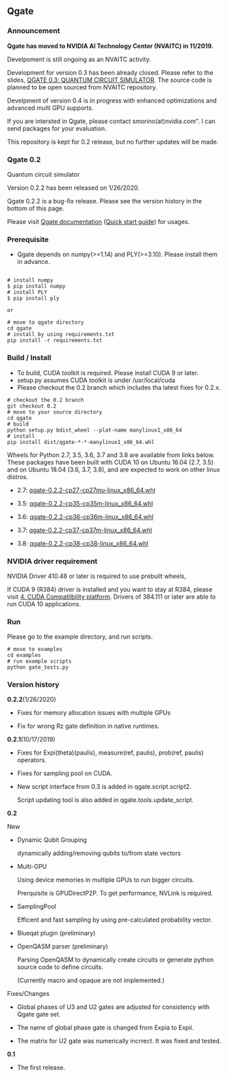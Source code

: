 ## Qgate

### Announcement

**Qgate has moved to NVIDIA AI Technology Center (NVAITC) in 11/2019.**

Develpoment is still ongoing as an NVAITC activity.

Development for version 0.3 has been already closed.  Please refer to the slides, [QGATE 0.3: QUANTUM CIRCUIT SIMULATOR](<https://www.slideshare.net/NVIDIAJapan/qgate-03-quantum-circuit-simulator-228305952>).  The source code is planned to be open sourced from NVAITC repository.

Develpment of version 0.4 is in progress with enhanced optimizations and advanced multi GPU supports.

If you are intersted in Qgate, please contact smorino(at)nvidia.com".  I can send packages for your evaluation.

This repository is kept for 0.2 release, but no further updates will be made.


### Qgate 0.2

Quantum circuit simulator

Version 0.2.2 has been released on 1/26/2020.

Qgate 0.2.2 is a bug-fix release.  Please see the version history in the bottom of this page.

Please visit [Qgate documentation](<https://shinmorino.github.io/qgate/docs/0.2/>) ([Quick start guide](<https://shinmorino.github.io/qgate/docs/0.2/quick_start_guide.html>)) for usages.

### Prerequisite

- Qgate depends on numpy(>=1.14) and PLY(>=3.10).  Please install them in advance.

~~~

# install numpy
$ pip install numpy
# install PLY
$ pip install ply

or

# move to qgate directory
cd qgate
# install by using requirements.txt
pip install -r requirements.txt

~~~

### Build / Install

- To build, CUDA toolkit is required.  Please install CUDA 9 or later.
- setup.py assumes CUDA toolkit is under /usr/local/cuda
- Please checkout the 0.2 branch which includes tha latest fixes for 0.2.x.

~~~
# checkout the 0.2 branch
git checkout 0.2
# move to your source directory
cd qgate
# build
python setup.py bdist_wheel --plat-name manylinux1_x86_64
# install
pip install dist/qgate-*-*-manylinux1_x86_64.whl
~~~

Wheels for Python 2.7, 3.5, 3.6, 3.7 and 3.8 are available from links below.  These packages have been built with CUDA 10 on Ubuntu 16.04 (2.7, 3.5) and on Ubuntu 18.04 (3.6, 3.7, 3.8), and are expected to work on other linux distros.

- 2.7: [qgate-0.2.2-cp27-cp27mu-linux_x86_64.whl](<https://github.com/shinmorino/qgate/raw/gh-pages/packages/0.2/qgate-0.2.2-cp27-cp27mu-manylinux1_x86_64.whl>)

- 3.5: [qgate-0.2.2-cp35-cp35m-linux_x86_64.whl](<https://github.com/shinmorino/qgate/raw/gh-pages/packages/0.2/qgate-0.2.2-cp35-cp35m-manylinux1_x86_64.whl>)

- 3.6: [qgate-0.2.2-cp36-cp36m-linux_x86_64.whl](<https://github.com/shinmorino/qgate/raw/gh-pages/packages/0.2/qgate-0.2.2-cp36-cp36m-manylinux1_x86_64.whl>)

- 3.7: [qgate-0.2.2-cp37-cp37m-linux_x86_64.whl](<https://github.com/shinmorino/qgate/raw/gh-pages/packages/0.2/qgate-0.2.2-cp37-cp37m-manylinux1_x86_64.whl>)

- 3.8: [qgate-0.2.2-cp38-cp38-linux_x86_64.whl](<https://github.com/shinmorino/qgate/raw/gh-pages/packages/0.2/qgate-0.2.2-cp38-cp38-manylinux1_x86_64.whl>)


### NVIDIA driver requirement

NVIDIA Driver 410.48 or later is required to use prebuilt wheels, 

If CUDA 9 (R384) driver is installed and you want to stay at R384, please visit [4. CUDA Compatilbility platform](<https://docs.nvidia.com/deploy/cuda-compatibility/#cuda-compatibility-platform>).  Drivers of 384.111 or later are able to run CUDA 10 applications.

### Run

Please go to the example directory, and run scripts.
~~~
# move to examples
cd examples
# run example scripts
python gate_tests.py
~~~


### Version history

**0.2.2**(1/26/2020)

- Fixes for memory allocation issues with multiple GPUs

- Fix for wrong Rz gate definition in native runtimes.

**0.2.1**(10/17/2019)

- Fixes for Expi(theta)(paulis), measure(ref, paulis), prob(ref, paulis) operators.

- Fixes for sampling pool on CUDA.

- New script interface from 0.3 is added in qgate.script.script2.

  Script updating tool is also added in qgate.tools.update_script.


**0.2**

New

- Dynamic Qubit Grouping

  dynamically adding/removing qubits to/from state vectors

- Multi-GPU

  Using device memories in multiple GPUs to run bigger circuits.

  Prerquisite is GPUDirectP2P.  To get performance, NVLink is required.

- SamplingPool

  Efficent and fast sampling by using pre-calculated probability vector.

- Blueqat plugin (preliminary)

- OpenQASM parser (preliminary)

  Parsing OpenQASM to dynamically create circuits or generate python source code to define circuits.

  (Currently macro and opaque are not implemented.)

Fixes/Changes

- Global phases of U3 and U2 gates are adjusted for consistency with Qgate gate set.

- The name of global phase gate is changed from Expia to Expii.

- The matrix for U2 gate was numerically incrrect.  It was fixed and tested.

**0.1**

- The first release.
